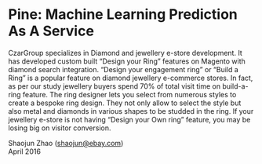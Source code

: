 Pine: Machine Learning Prediction As A Service
==============================================

CzarGroup specializes in Diamond and jewellery e-store development. It has developed custom built “Design your Ring” features on Magento with diamond search integration.
“Design your engagement ring” or “Build a Ring” is a popular feature on diamond jewellery e-commerce stores. In fact, as per our study jewellery buyers spend 70% of total visit time on build-a-ring feature.
The ring designer lets you select from numerous styles to create a bespoke ring design. They not only allow to select the style but also metal and diamonds in various shapes to be studded in the ring.
If your jewellery e-store is not having “Design your Own ring” feature, you may be losing big on visitor conversion.

Shaojun Zhao (shaojun@ebay.com)  
April 2016
